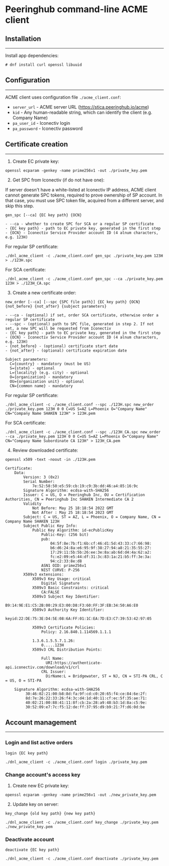 # Peeringhub command-line ACME client #

## Installation ##
------------------

Install app dependencies:

```
# dnf install curl openssl libuuid
```
 

## Configuration ##
-------------------

ACME client uses configuration file `./acme_client.conf`:

- `server_url` - ACME server URL (https://stica.peeringhub.io/acme)
- `kid` - Any human-readable string, which can identify the client (e.g. Company Name)
- `pa_user_id` - Iconectiv login
- `pa_password` - Iconectiv password


## Certificate creation ##
--------------------------

1. Create EC private key:

```
openssl ecparam -genkey -name prime256v1 -out ./private_key.pem
```

2. Get SPC from Iconectiv (if do not have one):

If server doesn't have a white-listed at Iconectiv IP address, ACME client cannot generate SPC tokens, required to prove ownership of SP account.
In that case, you must use SPC token file, acquired from a different server, and skip this step.

```
gen_spc [--ca] {EC key path} {OCN}

- --ca - whether to create SPC for SCA or a regular SP certificate
- {EC key path} - path to EC private key, generated in the first step
- {OCN} - Iconectiv Service Provider account ID (4 alnum characters, e.g. 123H)
```

For regular SP certificate:

```
./dnl_acme_client -c ./acme_client.conf gen_spc ./private_key.pem 123H > ./123H.spc
```

For SCA certificate:

```
./dnl_acme_client -c ./acme_client.conf gen_spc --ca ./private_key.pem 123H > ./123H_CA.spc
```

3. Create a new certificate order:

```
new_order [--ca] [--spc {SPC file path}] {EC key path} {OCN} {not_before} {not_after} {subject parameters}

- --ca - (optional) if set, order SCA certificate, otherwise order a regular SP certificate
- --spc - (optional) path to SPC file, generated in step 2. If not set, a new SPC will be requested from Iconectiv
- {EC key path} - path to EC private key, generated in the first step
- {OCN} - Iconectiv Service Provider account ID (4 alnum characters, e.g. 123H)
- {not_before} - (optional) certificate start date
- {not_after} - (optional) certificate expiration date

Subject parameters:
  C={country} - mandatory (must be US)
  S={state} - optional
  L={locality} (e.g. city) - optional
  O={organization} - mandatory
  OU={organization unit} - optional
  CN={common name} - mandatory
```

For regular SP certificate:

```
./dnl_acme_client -c ./acme_client.conf --spc ./123H.spc new_order ./private_key.pem 123H 0 0 C=US S=AZ L=Phoenix O="Company Name" CN="Company Name SHAKEN 123H" > 123H.pem
```

For SCA certificate:

```
./dnl_acme_client -c ./acme_client.conf --spc ./123H_CA.spc new_order --ca ./private_key.pem 123H 0 0 C=US S=AZ L=Phoenix O="Company Name" CN="Company Name Subordinate CA 123H" > 123H_CA.pem
```

4. Review downloaded certificate:

```
openssl x509 -text -noout -in ./123H.pem

Certificate:
    Data:
        Version: 3 (0x2)
        Serial Number:
            7e:52:58:50:e5:59:cb:19:c9:3b:dd:46:a4:85:16:9c
        Signature Algorithm: ecdsa-with-SHA256
        Issuer: C = US, O = Peeringhub Inc, OU = Certification Authorities, CN = Peeringhub Inc SHAKEN Intermediate CA 2
        Validity
            Not Before: May 25 18:18:54 2022 GMT
            Not After : May 25 18:18:54 2023 GMT
        Subject: C = US, ST = AZ, L = Phoenix, O = Company Name, CN = Company Name SHAKEN 123H
        Subject Public Key Info:
            Public Key Algorithm: id-ecPublicKey
                Public-Key: (256 bit)
                pub:
                    04:5f:8e:7b:f1:6b:cf:46:d1:5d:43:33:c7:66:98:
                    b6:d6:24:8a:e6:95:9f:38:27:94:a8:21:35:55:27:
                    17:29:11:5b:5b:26:ee:3e:8a:ab:6d:d4:4a:62:a2:
                    fc:e2:09:e5:44:df:31:3c:83:1a:21:b5:ff:3e:3a:
                    94:c2:33:8e:d8
                ASN1 OID: prime256v1
                NIST CURVE: P-256
        X509v3 extensions:
            X509v3 Key Usage: critical
                Digital Signature
            X509v3 Basic Constraints: critical
                CA:FALSE
            X509v3 Subject Key Identifier:
                B9:14:9E:E1:C5:2B:00:29:E3:00:D8:F3:60:FF:3F:EB:34:50:A6:E0
            X509v3 Authority Key Identifier:
                keyid:22:DE:75:3E:D4:5E:08:6A:FF:01:1C:EA:7D:E3:C7:39:53:42:97:05

            X509v3 Certificate Policies:
                Policy: 2.16.840.1.114569.1.1.1

            1.3.6.1.5.5.7.1.26:
                0.....123H
            X509v3 CRL Distribution Points:

                Full Name:
                  URI:https://authenticate-api.iconectiv.com/download/v1/crl
                CRL Issuer:
                  DirName:L = Bridgewater, ST = NJ, CN = STI-PA CRL, C = US, O = STI-PA

    Signature Algorithm: ecdsa-with-SHA256
         30:46:02:21:00:b8:8d:fa:9f:cd:c0:20:65:f4:ce:84:6e:2f:
         8d:7e:26:22:33:26:f4:3c:d4:1d:40:11:cf:ec:5f:35:ae:71:
         40:02:21:00:88:41:11:8f:cb:2a:28:a9:48:b3:1d:8a:c5:9e:
         30:52:09:e7:7c:f5:12:de:ff:37:95:d9:b9:21:7f:d6:0d:be
```

## Account management ##
------------------------

### Login and list active orders ###

```
login {EC key path}

./dnl_acme_client -c ./acme_client.conf login ./private_key.pem
```

### Change account's access key ###

1. Create new EC private key:

```
openssl ecparam -genkey -name prime256v1 -out ./new_private_key.pem
```

2. Update key on server:

```
key_change {old key path} {new key path}

./dnl_acme_client -c ./acme_client.conf key_change ./private_key.pem ./new_private_key.pem
```

### Deactivate account ###

```
deactivate {EC key path}

./dnl_acme_client -c ./acme_client.conf deactivate ./private_key.pem
```
